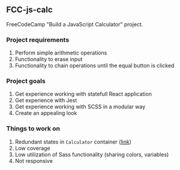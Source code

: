## FCC-js-calc
FreeCodeCamp "Build a JavaScript Calculator" project.

### Project requirements
1. Perform simple arithmetic operations
2. Functionality to erase input
3. Functionality to chain operations until the equal button is clicked

### Project goals
1. Get experience working with statefull React application
2. Get experience with Jest
3. Get experience working with SCSS in a modular way
3. Create an appealing look

### Things to work on
1. Redundant states in `Calculator` container ([link](http://reactkungfu.com/2015/09/common-react-dot-js-mistakes-unneeded-state/))
2. Low coverage
3. Low utilization of Sass functionality (sharing colors, variables)
4. Not responsive
